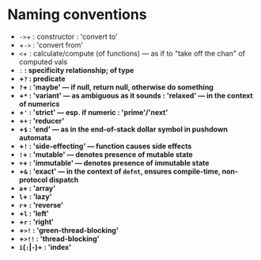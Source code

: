# Naming conventions

- `->`+         : constructor
                : 'convert to'
- +`->`         : 'convert from'
- `<`+          : calculate/compute (of functions) — as if to "take off the chan" of computed vals
- <A>`:`<B>     : specificity relationship; <A> of type <B>
- +`?`          : predicate
- `?`+          : 'maybe' — if null, return null, otherwise do something
- +`*`          : 'variant' — as ambiguous as it sounds
                : 'relaxed' — in the context of numerics
- +`'`          : 'strict' — esp. if numeric
                : 'prime'/'next'
- +`+`          : 'reducer'
- +`$`          : 'end' — as in the end-of-stack dollar symbol in pushdown automata
- +`!`          : 'side-effecting' — function causes side effects
- `!`+          : 'mutable' — denotes presence of mutable state
- `+`+          : 'immutable' — denotes presence of immutable state
- +`&`          : 'exact' — in the context of `defnt`, ensures compile-time, non-protocol dispatch
- `a`+          : 'array'
- `l`+          : 'lazy'
- `r`+          : 'reverse'
- +`l`          : 'left'
- +`r`          : 'right'
- +`>!`         : 'green-thread-blocking'
- +`>!!`        : 'thread-blocking'
- `i`(`:`|`-`)+ : 'index'
